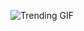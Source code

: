 ![Trending GIF](https://media3.giphy.com/media/v1.Y2lkPThiYjIxNzcyNjViNTRzczBjcWh2MmIzaWVvZHg3b243M2k5NzI1Y2owY3JlZ2xybyZlcD12MV9naWZzX3NlYXJjaCZjdD1n/2jMtpIi8mhE8ctiMtK/giphy.gif)
